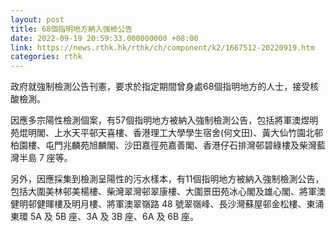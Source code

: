 ```yaml
---
layout: post
title: 68個指明地方納入強檢公告
date: 2022-09-19 20:59:33.000000000 +08:00
link: https://news.rthk.hk/rthk/ch/component/k2/1667512-20220919.htm
categories: rthk
---
```


政府就強制檢測公告刊憲，要求於指定期間曾身處68個指明地方的人士，接受核酸檢測。

因應多宗陽性檢測個案，有57個指明地方被納入強制檢測公告，包括將軍澳煜明苑焜明閣、上水天平邨天喜樓、香港理工大學學生宿舍(何文田)、黃大仙竹園北邨柏園樓、屯門兆麟苑旭麟閣、沙田嘉徑苑嘉善閣、香港仔石排灣邨碧綠樓及柴灣藍灣半島 7 座等。

另外，因應採集到檢測呈陽性的污水樣本，有11個指明地方被納入強制檢測公告，包括大圍美林邨美楊樓、柴灣翠灣邨翠康樓、大圍景田苑冰心閣及雄心閣、將軍澳健明邨健暉樓及明月樓、將軍澳翠嶺路 48 號翠嶺峰、長沙灣蘇屋邨金松樓、東涌東環 5A 及 5B 座、3A 及 3B 座、6A 及 6B 座。

